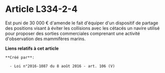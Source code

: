 # Article L334-2-4

Est puni de 30 000 € d'amende le fait d'équiper d'un dispositif de partage des positions visant à éviter les collisions avec
les cétacés un navire utilisé pour proposer des sorties commerciales comprenant une activité d'observation des mammifères
marins.

**Liens relatifs à cet article**

	**Créé par**:

	  - Loi n°2016-1087 du 8 août 2016 - art. 106 (V)
